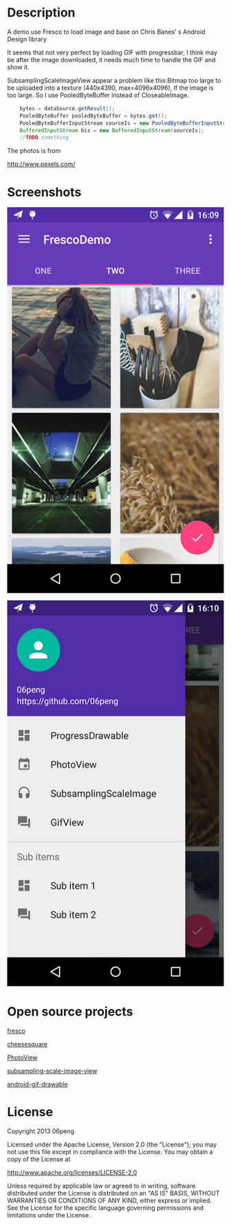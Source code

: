 # Description
A demo use Fresco to load image and base on Chris Banes' s Android Design library

It seems that not very perfect by loading GIF with progressbar, I think may be after the image downloaded, it needs much time to handle the GIF
 and show it.

SubsamplingScaleImageView appear a problem like this:Bitmap too large to be uploaded into a texture (440x4390, max=4096x4096), If the image is too large.
So I use PooledByteBuffer instead of CloseableImage.

```Java
    bytes = dataSource.getResult();
    PooledByteBuffer pooledByteBuffer = bytes.get();
    PooledByteBufferInputStream sourceIs = new PooledByteBufferInputStream(pooledByteBuffer);
    BufferedInputStream bis = new BufferedInputStream(sourceIs);
    //TODO something
```

The photos is from
<p><a href="http://www.pexels.com/">http://www.pexels.com/</a>

# Screenshots

![image](https://github.com/06peng/FrescoDemo/blob/master/screeshots/device-2015-06-26-160956.png)

![image](https://github.com/06peng/FrescoDemo/blob/master/screeshots/device-2015-06-26-161029.png)

# Open source projects

<p><a href="https://github.com/facebook/fresco">fresco</a>

<p><a href="https://github.com/chrisbanes/cheesesquare">cheesesquare</a>

<p><a href="https://github.com/chrisbanes/PhotoView">PhotoView</a>

<p><a href="https://github.com/davemorrissey/subsampling-scale-image-view">subsampling-scale-image-view</a>

<p><a href="https://github.com/koral--/android-gif-drawable">android-gif-drawable</a>

# License

Copyright 2013 06peng

Licensed under the Apache License, Version 2.0 (the "License");
you may not use this file except in compliance with the License.
You may obtain a copy of the License at

   http://www.apache.org/licenses/LICENSE-2.0

Unless required by applicable law or agreed to in writing, software
distributed under the License is distributed on an "AS IS" BASIS,
WITHOUT WARRANTIES OR CONDITIONS OF ANY KIND, either express or implied.
See the License for the specific language governing permissions and
limitations under the License.